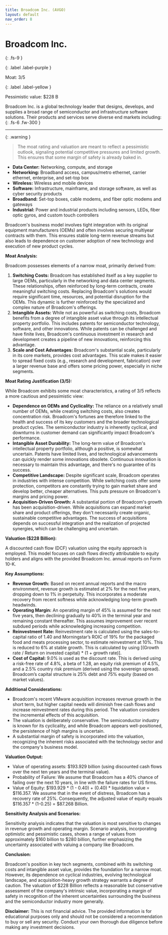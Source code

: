 ```yaml
---
title: Broadcom Inc. (AVGO)
layout: default
nav_order: 8
---
```


# Broadcom Inc.
{: .fs-9 }

{: .label .label-purple }

Moat: 3/5

{: .label .label-yellow }

Pessimistic value: $228 B

Broadcom Inc. is a global technology leader that designs, develops, and supplies a broad range of semiconductor and infrastructure software solutions.  Their products and services serve diverse end markets including:
{: .fs-6 .fw-300 }

---

{: .warning } 
>The moat rating and valuation are meant to reflect a pessimistic outlook, signaling potential competitive pressures and limited growth. This ensures that some margin of safety is already baked in.


* **Data Center:** Networking, compute, and storage
* **Networking:** Broadband access, campus/metro ethernet, carrier ethernet, enterprise, and set-top box
* **Wireless:** Wireless and mobile devices
* **Software:** Infrastructure, mainframe, and storage software, as well as cyber security products
* **Broadband:** Set-top boxes, cable modems, and fiber optic modems and gateways
* **Industrial:** Power and industrial products including sensors, LEDs, fiber optic gyros, and custom touch controllers

Broadcom's business model involves tight integration with its original equipment manufacturers (OEMs) and often involves securing multiyear contracts with them. This ensures stable long-term revenue streams but also leads to dependence on customer adoption of new technology and execution of new product cycles. 


**Moat Analysis:**

Broadcom possesses elements of a narrow moat, primarily derived from:

1. **Switching Costs:**  Broadcom has established itself as a key supplier to large OEMs, particularly in the networking and data center segments. These relationships, often reinforced by long-term contracts, create meaningful switching costs.  Replacing Broadcom's solutions would require significant time, resources, and potential disruption for the OEMs. This dynamic is further reinforced by the specialized and complex nature of Broadcom's offerings.
2. **Intangible Assets:** While not as powerful as switching costs, Broadcom benefits from a degree of intangible asset value through its intellectual property portfolio. This includes patents for semiconductor technology, software, and other innovations. While patents can be challenged and have finite lives, Broadcom's continuous investment in research and development creates a pipeline of new innovations, reinforcing this advantage.
3. **Scale and Cost Advantages:**  Broadcom's substantial scale, particularly in its core markets, provides cost advantages. This scale makes it easier to spread fixed costs (e.g., research and development, fabrication) over a larger revenue base and offers some pricing power, especially in niche segments.

**Moat Rating Justification (3/5):**

While Broadcom exhibits some moat characteristics, a rating of 3/5 reflects a more cautious and pessimistic view:

* **Dependence on OEMs and Cyclicality:** The reliance on a relatively small number of OEMs, while creating switching costs, also creates concentration risk.  Broadcom's fortunes are therefore linked to the health and success of its key customers and the broader technological product cycles. The semiconductor industry is inherently cyclical, and downturns in customer demand can significantly impact Broadcom's performance.  
* **Intangible Asset Durability:**  The long-term value of Broadcom's intellectual property portfolio, although a positive, is somewhat uncertain.  Patents have limited lives, and technological advancements can quickly render some innovations obsolete. Continuous innovation is necessary to maintain this advantage, and there's no guarantee of its success.
* **Competitive Landscape:** Despite significant scale, Broadcom operates in industries with intense competition. While switching costs offer some protection, competitors are constantly trying to gain market share and develop better, cheaper alternatives. This puts pressure on Broadcom's margins and pricing power.
* **Acquisition-Driven Growth:**  A substantial portion of Broadcom's growth has been acquisition-driven. While acquisitions can expand market share and product offerings, they don't necessarily create organic, sustainable competitive advantages.  The success of acquisitions depends on successful integration and the realization of projected synergies, which can be challenging and uncertain.


**Valuation ($228 Billion):**

A discounted cash flow (DCF) valuation using the equity approach is employed. This model focuses on cash flows directly attributable to equity holders and aligns with the provided Broadcom Inc. annual reports on Form 10-K. 


**Key Assumptions:**

* **Revenue Growth:**  Based on recent annual reports and the macro environment, revenue growth is estimated at 2% for the next five years, dropping down to 1% in perpetuity. This incorporates a moderate recovery from recent softness while acknowledging long-term growth headwinds.
* **Operating Margin:**  An operating margin of 45% is assumed for the next five years, then declining gradually to 40% in the terminal year and remaining constant thereafter. This assumes improvement over recent subdued periods while acknowledging increasing competition.
* **Reinvestment Rate:** Reinvestment rate is calculated using the sales-to-capital ratio of 1.40 and Morningstar’s ROIC of 19% for the packaged food and meats processing sector, to estimate reinvestment at 10%. This is reduced to 6% at stable growth. This is calculated by using [(Growth rate / Return on invested capital) * (1 + growth rate)].
* **Cost of Capital:** 9.0% is used as the discount rate. This is derived using a risk-free rate of 4.8%, a beta of 1.28, an equity risk premium of 4.5%, and a 2.5% country risk premium (derived using the sovereign spread). Broadcom’s capital structure is 25% debt and 75% equity (based on market values).

**Additional Considerations:**

* Broadcom's recent VMware acquisition increases revenue growth in the short term, but higher capital needs will diminish free cash flows and increase reinvestment rates during this period. The valuation considers the incremental effects of this acquisition.
* The valuation is deliberately conservative. The semiconductor industry is known for its cyclicality, and while Broadcom appears well-positioned, the persistence of high margins is uncertain.  
* A substantial margin of safety is incorporated into the valuation, recognizing the inherent risks associated with the technology sector and the company's business model.

**Valuation Output:**

* Value of operating assets: $193.929 billion (using discounted cash flows over the next ten years and the terminal value).
* Probability of Failure: We assume that Broadcom has a 40% chance of failing over the next 10 years, in line with the failure rates for US firms.  
* Value of Equity: $193.929 * (1 - 0.40) + (0.40) * liquidation value = $116.357. We assume that in the event of distress, Broadcom has a recovery rate of 25%. Consequently, the adjusted value of equity equals $116.357 * (1-0.25) = $87.268 Billion.

**Sensitivity Analysis and Scenarios:**

Sensitivity analysis indicates that the valuation is most sensitive to changes in revenue growth and operating margin.  Scenario analysis, incorporating optimistic and pessimistic cases, shows a range of values from approximately $160 billion to $280 billion, further emphasizing the uncertainty associated with valuing a company like Broadcom.


**Conclusion:**

Broadcom's position in key tech segments, combined with its switching costs and intangible asset value, provides the foundation for a narrow moat. However, its dependence on cyclical industries, evolving technological landscape, and acquisition-heavy growth strategy warrants a degree of caution. The valuation of $228 Billion reflects a reasonable but conservative assessment of the company's intrinsic value, incorporating a margin of safety in recognition of the inherent uncertainties surrounding the business and the semiconductor industry more generally.


**Disclaimer:** This is not financial advice. The provided information is for educational purposes only and should not be considered a recommendation to buy or sell any security.  Conduct your own thorough due diligence before making any investment decisions.